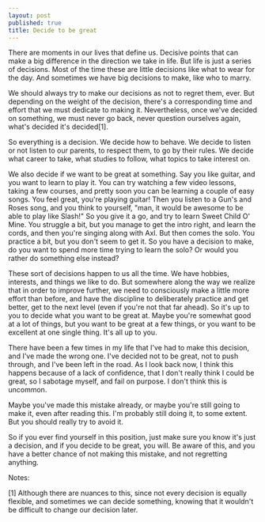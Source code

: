 ```yaml
---
layout: post
published: true
title: Decide to be great
---
```


There are moments in our lives that define us. Decisive points that can make a big difference in the direction we take in life. But life is just a series of decisions. Most of the time these are little decisions like what to wear for the day. And sometimes we have big decisions to make, like who to marry.

We should always try to make our decisions as not to regret them, ever. But depending on the weight of the decision, there's a corresponding time and effort that we must dedicate to making it. Nevertheless, once we've decided on something, we must never go back, never question ourselves again, what's decided it's decided[1].

So everything is a decision. We decide how to behave. We decide to listen or not listen to our parents, to respect them, to go by their rules. We decide what career to take, what studies to follow, what topics to take interest on.

We also decide if we want to be great at something. Say you like guitar, and you want to learn to play it. You can try watching a few video lessons, taking a few courses, and pretty soon you can be learning a couple of easy songs. You feel great, you're playing guitar! Then you listen to a Gun's and Roses song, and you think to yourself, "man, it would be awesome to be able to play like Slash!" So you give it a go, and try to learn Sweet Child O' Mine. You struggle a bit, but you manage to get the intro right, and learn the cords, and then you're singing along with Axl. But then comes the solo. You practice a bit, but you don't seem to get it. So you have a decision to make, do you want to spend more time trying to learn the solo? Or would you rather do something else instead?

These sort of decisions happen to us all the time. We have hobbies, interests, and things we like to do. But somewhere along the way we realize that in order to improve further, we need to consciously make a little more effort than before, and have the discipline to deliberately practice and get better, get to the next level (even if you're not that far ahead). So it's up to you to decide what you want to be great at. Maybe you're somewhat good at a lot of things, but you want to be great at a few things, or you want to be excellent at one single thing. It's all up to you.

There have been a few times in my life that I've had to make this decision, and I've made the wrong one. I've decided not to be great, not to push through, and I've been left in the road. As I look back now, I think this happens because of a lack of confidence, that I don't really think I could be great, so I sabotage myself, and fail on purpose. I don't think this is uncommon.

Maybe you've made this mistake already, or maybe you're still going to make it, even after reading this. I'm probably still doing it, to some extent. But you should really try to avoid it.

So if you ever find yourself in this position, just make sure you know it's just a decision, and if you decide to be great, you will. Be aware of this, and you have a better chance of not making this mistake, and not regretting anything.

Notes:

[1] Although there are nuances to this, since not every decision is equally flexible, and sometimes we can decide something, knowing that it wouldn't be difficult to change our decision later.
